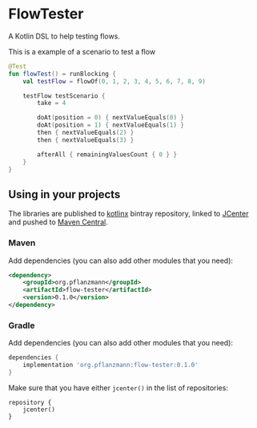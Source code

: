 # FlowTester

A Kotlin DSL to help testing flows.

This is a example of a scenario to test a flow
```kotlin
@Test
fun flowTest() = runBlocking {
    val testFlow = flowOf(0, 1, 2, 3, 4, 5, 6, 7, 8, 9)

    testFlow testScenario {
        take = 4

        doAt(position = 0) { nextValueEquals(0) }
        doAt(position = 1) { nextValueEquals(1) }
        then { nextValueEquals(2) }
        then { nextValueEquals(3) }

        afterAll { remainingValuesCount { 0 } }
    }
}
```

## Using in your projects

The libraries are published to [kotlinx](https://bintray.com/kotlin/kotlinx/kotlinx.coroutines) bintray repository,
linked to [JCenter](https://bintray.com/bintray/jcenter?filterByPkgName=kotlinx.coroutines) and 
pushed to [Maven Central](https://search.maven.org/#search%7Cga%7C1%7Cg%3Aorg.jetbrains.kotlinx%20a%3Akotlinx-coroutines*).

### Maven

Add dependencies (you can also add other modules that you need):

```xml
<dependency>
    <groupId>org.pflanzmann</groupId>
    <artifactId>flow-tester</artifactId>
    <version>0.1.0</version>
</dependency>
```

### Gradle

Add dependencies (you can also add other modules that you need):

```groovy
dependencies {
    implementation 'org.pflanzmann:flow-tester:0.1.0'
}
```

Make sure that you have either `jcenter()` in the list of repositories:
```
repository {
    jcenter()
}
```
